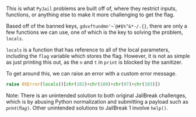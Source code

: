This is what `PyJail` problems are built off of, where they restrict inputs, functions, or anything else to make it more challenging to get the flag.

Based off of the banned keys, `gdvxftundmn'~`\``@#$%^&*-/.{}`, there are only a few functions we can use, one of which is the key to solving the problem, `locals`.

`locals` is a function that has reference to all of the local parameters, including the `flag` variable which stores the flag. However, it is not as simple as just printing this out, as the `n` and `t` in `print` is blocked by the sanitizer.

To get around this, we can raise an error with a custom error message.

```py
raise OSError(locals()[chr(102)+chr(108)+chr(97)+chr(103)])
```

Note: There is an unintended solution to both original JailBreak challenges, which is by abusing Python normalization and submitting a payload such as `𝘱𝘳𝘪𝘯𝘵(𝘧𝘭𝘢𝘨)`. Other unintended solutions to JailBreak 1 involve `help()`.